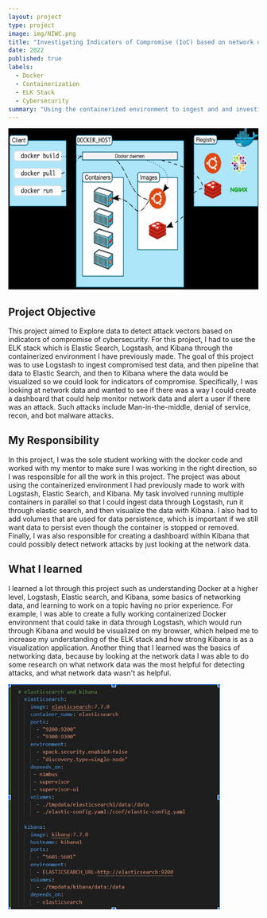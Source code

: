 ```yaml
---
layout: project
type: project
image: img/NIWC.png
title: "Investigating Indicators of Compromise (IoC) based on network data for cyber attack utilizing Defense Information Systems Agency (DISA)Big Data Platform (BDP)"
date: 2022
published: true
labels:
  - Docker
  - Containerization
  - ELK Stack
  - Cybersecurity 
summary: "Using the containerized environment to ingest and and investigate big data"
---
```


<img class="img-fluid" src="../img/Docker-img.png">

## Project Objective
This project aimed to Explore data to detect attack vectors based on indicators of compromise of cybersecurity. For this project, I had to use the ELK stack which is Elastic Search, Logstash, and Kibana through the containerized environment I have previously made. The goal of this project was to use Logstash to ingest compromised test data, and then pipeline that data to Elastic Search, and then to Kibana where the data would be visualized so we could look for indicators of compromise. Specifically, I was looking at network data and wanted to see if there was a way I could create a dashboard that could help monitor network data and alert a user if there was an attack. Such attacks include Man-in-the-middle, denial  of service, recon, and bot malware attacks. 

## My Responsibility 
In this project, I was the sole student working with the docker code and worked with my mentor to make sure I was working in the right direction, so I was responsible for all the work in this project. The project was about using the containerized environment I had previously made to work with Logstash, Elastic Search, and Kibana. My task involved running multiple containers in parallel so that I could ingest data through Logstash, run it through elastic search, and then visualize the data with Kibana. I also had to add volumes that are used for data persistence, which is important if we still want data to persist even though the container is stopped or removed. Finally, I was also responsible for creating a dashboard within Kibana that could possibly detect network attacks by just looking at the network data. 

## What I learned 
I learned a lot through this project such as understanding Docker at a higher level, Logstash, Elastic search, and Kibana, some basics of networking data, and learning to work on a topic having no prior experience. For example, I was able to create a fully working containerized Docker environment that could take in data through Logstash, which would run through Kibana and would be visualized on my browser, which helped me to increase my understanding of the ELK stack and how strong Kibana is as a visualization application. Another thing that I learned was the basics of networking data, because by looking at the network data I was able to do some research on what network data was the most helpful for detecting attacks, and what network data wasn't as helpful.

<img class="img-fluid" src="../img/ES-Kibana.png">
